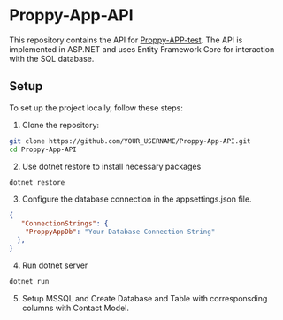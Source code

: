 # Proppy-App-API

This repository contains the API for [Proppy-APP-test](https://github.com/KolojE/proppy-app-test). The API is implemented in ASP.NET and uses Entity Framework Core for interaction with the SQL database.

## Setup

To set up the project locally, follow these steps:

1. Clone the repository:

```bash
git clone https://github.com/YOUR_USERNAME/Proppy-App-API.git
cd Proppy-App-API
```
2. Use dotnet restore to install necessary packages
```bash
dotnet restore
```

3. Configure the database connection in the appsettings.json file.
```json
{
   "ConnectionStrings": {
    "ProppyAppDb": "Your Database Connection String"
  },
}

```
4. Run dotnet server
```bash
dotnet run
```

5. Setup MSSQL and Create Database and Table with corresponsding columns with Contact Model.
